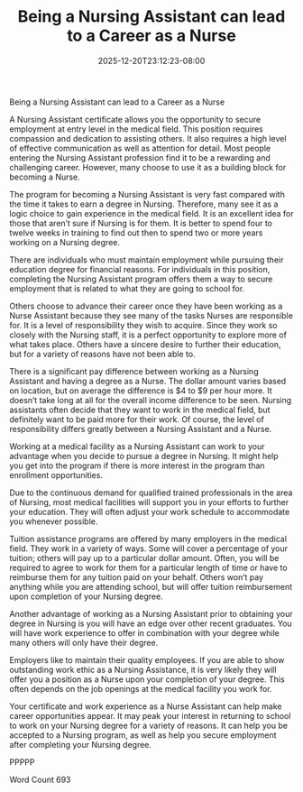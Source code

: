 ﻿---
title: "Being a Nursing Assistant can lead to a Career as a Nurse"
date: 2025-12-20T23:12:23-08:00
description: "Text Tips for Web Success"
featured_image: "/images/Text.jpg"
tags: ["Text"]
---

Being a Nursing Assistant can lead to a Career as a Nurse

A Nursing Assistant certificate allows you the opportunity to secure employment at entry level in the medical field. This position requires compassion and dedication to assisting others. It also requires a high level of effective communication as well as attention for detail. Most people entering the Nursing Assistant profession find it to be a rewarding and challenging career. However, many choose to use it as a building block for becoming a Nurse.

The program for becoming a Nursing Assistant is very fast compared with the time it takes to earn a degree in Nursing. Therefore, many see it as a logic choice to gain experience in the medical field. It is an excellent idea for those that aren’t sure if Nursing is for them. It is better to spend four to twelve weeks in training to find out then to spend two or more years working on a Nursing degree.

There are individuals who must maintain employment while pursuing their education degree for financial reasons. For individuals in this position, completing the Nursing Assistant program offers them a way to secure employment that is related to what they are going to school for. 

Others choose to advance their career once they have been working as a Nurse Assistant because they see many of the tasks Nurses are responsible for. It is a level of responsibility they wish to acquire. Since they work so closely with the Nursing staff, it is a perfect opportunity to explore more of what takes place. Others have a sincere desire to further their education, but for a variety of reasons have not been able to. 

There is a significant pay difference between working as a Nursing Assistant and having a degree as a Nurse. The dollar amount varies based on location, but on average the difference is $4 to $9 per hour more. It doesn’t take long at all for the overall income difference to be seen. Nursing assistants often decide that they want to work in the medical field, but definitely want to be paid more for their work. Of course, the level of responsibility differs greatly between a Nursing Assistant and a Nurse. 

Working at a medical facility as a Nursing Assistant can work to your advantage when you decide to pursue a degree in Nursing. It might help you get into the program if there is more interest in the program than enrollment opportunities. 

Due to the continuous demand for qualified trained professionals in the area of Nursing, most medical facilities will support you in your efforts to further your education. They will often adjust your work schedule to accommodate you whenever possible. 

Tuition assistance programs are offered by many employers in the medical field. They work in a variety of ways. Some will cover a percentage of your tuition; others will pay up to a particular dollar amount. Often, you will be required to agree to work for them for a particular length of time or have to reimburse them for any tuition paid on your behalf. Others won’t pay anything while you are attending school, but will offer tuition reimbursement upon completion of your Nursing degree. 

Another advantage of working as a Nursing Assistant prior to obtaining your degree in Nursing is you will have an edge over other recent graduates. You will have work experience to offer in combination with your degree while many others will only have their degree.

Employers like to maintain their quality employees. If you are able to show outstanding work ethic as a Nursing Assistance, it is very likely they will offer you a position as a Nurse upon your completion of your degree. This often depends on the job openings at the medical facility you work for.

Your certificate and work experience as a Nurse Assistant can help make career opportunities appear. It may peak your interest in returning to school to work on your Nursing degree for a variety of reasons. It can help you be accepted to a Nursing program, as well as help you secure employment after completing your Nursing degree. 

PPPPP

Word Count 693





